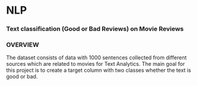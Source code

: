 # NLP
### Text classification (Good or Bad Reviews) on Movie Reviews
### OVERVIEW
  The dataset consists of data with 1000 sentences collected from different sources which are related to
movies for Text Analytics. The main goal for this project is to create a target column with two classes
whether the text is good or bad.
